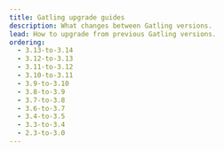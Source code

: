 ```yaml
---
title: Gatling upgrade guides
description: What changes between Gatling versions.
lead: How to upgrade from previous Gatling versions.
ordering:
  - 3.13-to-3.14
  - 3.12-to-3.13
  - 3.11-to-3.12
  - 3.10-to-3.11
  - 3.9-to-3.10
  - 3.8-to-3.9
  - 3.7-to-3.8
  - 3.6-to-3.7
  - 3.4-to-3.5
  - 3.3-to-3.4
  - 2.3-to-3.0
---
```


